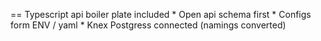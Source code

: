 == Typescript api boiler plate
included
    * Open api schema first
    * Configs form ENV / yaml
    * Knex Postgress connected (namings converted)
    

